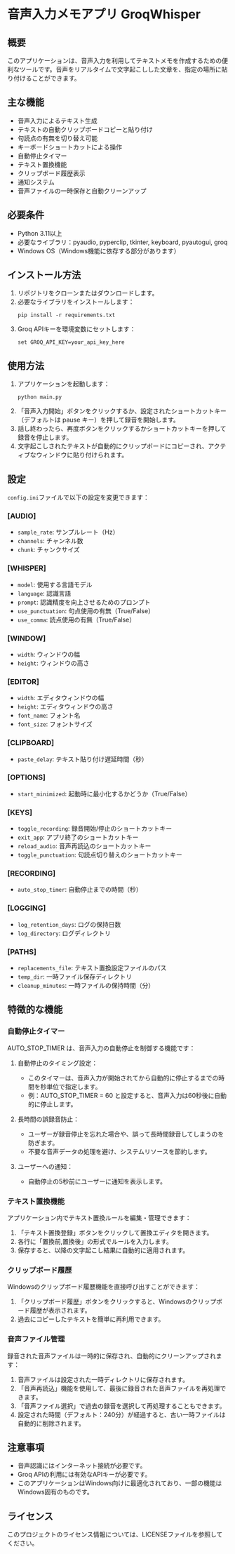 # 音声入力メモアプリ GroqWhisper

## 概要
このアプリケーションは、音声入力を利用してテキストメモを作成するための便利なツールです。音声をリアルタイムで文字起こしした文章を、指定の場所に貼り付けることができます。

## 主な機能
- 音声入力によるテキスト生成
- テキストの自動クリップボードコピーと貼り付け
- 句読点の有無を切り替え可能
- キーボードショートカットによる操作
- 自動停止タイマー
- テキスト置換機能
- クリップボード履歴表示
- 通知システム
- 音声ファイルの一時保存と自動クリーンアップ

## 必要条件
- Python 3.11以上
- 必要なライブラリ：pyaudio, pyperclip, tkinter, keyboard, pyautogui, groq
- Windows OS（Windows機能に依存する部分があります）

## インストール方法
1. リポジトリをクローンまたはダウンロードします。
2. 必要なライブラリをインストールします：
   ```
   pip install -r requirements.txt
   ```
3. Groq APIキーを環境変数にセットします：
   ```
   set GROQ_API_KEY=your_api_key_here
   ```

## 使用方法
1. アプリケーションを起動します：
   ```
   python main.py
   ```
2. 「音声入力開始」ボタンをクリックするか、設定されたショートカットキー（デフォルトは pause キー）を押して録音を開始します。
3. 話し終わったら、再度ボタンをクリックするかショートカットキーを押して録音を停止します。
4. 文字起こしされたテキストが自動的にクリップボードにコピーされ、アクティブなウィンドウに貼り付けられます。

## 設定
`config.ini`ファイルで以下の設定を変更できます：

### [AUDIO]
- `sample_rate`: サンプルレート（Hz）
- `channels`: チャンネル数
- `chunk`: チャンクサイズ

### [WHISPER]
- `model`: 使用する言語モデル
- `language`: 認識言語
- `prompt`: 認識精度を向上させるためのプロンプト
- `use_punctuation`: 句点使用の有無（True/False）
- `use_comma`: 読点使用の有無（True/False）

### [WINDOW]
- `width`: ウィンドウの幅
- `height`: ウィンドウの高さ

### [EDITOR]
- `width`: エディタウィンドウの幅
- `height`: エディタウィンドウの高さ
- `font_name`: フォント名
- `font_size`: フォントサイズ

### [CLIPBOARD]
- `paste_delay`: テキスト貼り付け遅延時間（秒）

### [OPTIONS]
- `start_minimized`: 起動時に最小化するかどうか（True/False）

### [KEYS]
- `toggle_recording`: 録音開始/停止のショートカットキー
- `exit_app`: アプリ終了のショートカットキー
- `reload_audio`: 音声再読込のショートカットキー
- `toggle_punctuation`: 句読点切り替えのショートカットキー

### [RECORDING]
- `auto_stop_timer`: 自動停止までの時間（秒）

### [LOGGING]
- `log_retention_days`: ログの保持日数
- `log_directory`: ログディレクトリ

### [PATHS]
- `replacements_file`: テキスト置換設定ファイルのパス
- `temp_dir`: 一時ファイル保存ディレクトリ
- `cleanup_minutes`: 一時ファイルの保持時間（分）

## 特徴的な機能

### 自動停止タイマー
AUTO_STOP_TIMER は、音声入力の自動停止を制御する機能です：

1. 自動停止のタイミング設定：
   - このタイマーは、音声入力が開始されてから自動的に停止するまでの時間を秒単位で指定します。
   - 例：AUTO_STOP_TIMER = 60 と設定すると、音声入力は60秒後に自動的に停止します。

2. 長時間の誤録音防止：
   - ユーザーが録音停止を忘れた場合や、誤って長時間録音してしまうのを防ぎます。
   - 不要な音声データの処理を避け、システムリソースを節約します。

3. ユーザーへの通知：
   - 自動停止の5秒前にユーザーに通知を表示します。

### テキスト置換機能
アプリケーション内でテキスト置換ルールを編集・管理できます：

1. 「テキスト置換登録」ボタンをクリックして置換エディタを開きます。
2. 各行に「置換前,置換後」の形式でルールを入力します。
3. 保存すると、以降の文字起こし結果に自動的に適用されます。

### クリップボード履歴
Windowsのクリップボード履歴機能を直接呼び出すことができます：

1. 「クリップボード履歴」ボタンをクリックすると、Windowsのクリップボード履歴が表示されます。
2. 過去にコピーしたテキストを簡単に再利用できます。

### 音声ファイル管理
録音された音声ファイルは一時的に保存され、自動的にクリーンアップされます：

1. 音声ファイルは設定された一時ディレクトリに保存されます。
2. 「音声再読込」機能を使用して、最後に録音された音声ファイルを再処理できます。
3. 「音声ファイル選択」で過去の録音を選択して再処理することもできます。
4. 設定された時間（デフォルト：240分）が経過すると、古い一時ファイルは自動的に削除されます。

## 注意事項
- 音声認識にはインターネット接続が必要です。
- Groq APIの利用には有効なAPIキーが必要です。
- このアプリケーションはWindows向けに最適化されており、一部の機能はWindows固有のものです。

## ライセンス
このプロジェクトのライセンス情報については、LICENSEファイルを参照してください。
